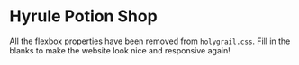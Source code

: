 # Hyrule Potion Shop

All the flexbox properties have been removed from `holygrail.css`. Fill in the blanks to make the website look nice and responsive again!
